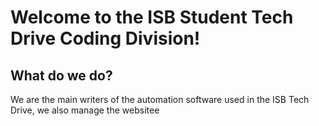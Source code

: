 # Welcome to the ISB Student Tech Drive Coding Division!
## What do we do?
We are the main writers of the automation software used in the ISB Tech Drive, we also manage the websitee
